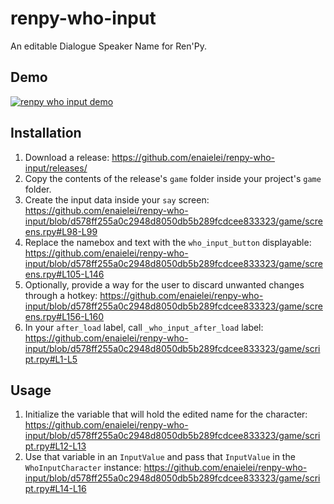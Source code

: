 # renpy-who-input
An editable Dialogue Speaker Name for Ren'Py.

## Demo
[![renpy who input demo](https://img.youtube.com/vi/6lnUsDlzEw8/0.jpg)](https://www.youtube.com/watch?v=6lnUsDlzEw8)

## Installation
1. Download a release: https://github.com/enaielei/renpy-who-input/releases/
2. Copy the contents of the release's `game` folder inside your project's `game` folder.
3. Create the input data inside your `say` screen: https://github.com/enaielei/renpy-who-input/blob/d578ff255a0c2948d8050db5b289fcdcee833323/game/screens.rpy#L98-L99
4. Replace the namebox and text with the `who_input_button` displayable: https://github.com/enaielei/renpy-who-input/blob/d578ff255a0c2948d8050db5b289fcdcee833323/game/screens.rpy#L105-L146
5. Optionally, provide a way for the user to discard unwanted changes through a hotkey: https://github.com/enaielei/renpy-who-input/blob/d578ff255a0c2948d8050db5b289fcdcee833323/game/screens.rpy#L156-L160
6. In your `after_load` label, call `_who_input_after_load` label: https://github.com/enaielei/renpy-who-input/blob/d578ff255a0c2948d8050db5b289fcdcee833323/game/script.rpy#L1-L5

## Usage
1. Initialize the variable that will hold the edited name for the character: https://github.com/enaielei/renpy-who-input/blob/d578ff255a0c2948d8050db5b289fcdcee833323/game/script.rpy#L12-L13
2. Use that variable in an `InputValue` and pass that `InputValue` in the `WhoInputCharacter` instance: https://github.com/enaielei/renpy-who-input/blob/d578ff255a0c2948d8050db5b289fcdcee833323/game/script.rpy#L14-L16
